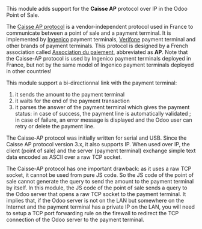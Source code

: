This module adds support for the **Caisse AP** protocol over IP in the
Odoo Point of Sale.

The [Caisse AP
protocol](https://associationdupaiement.fr/protocoles/protocole-caisse/)
is a vendor-independent protocol used in France to communicate between a
point of sale and a payment terminal. It is implemented by
[Ingenico](https://ingenico.com/fr/produits-et-services/terminaux-de-paiement)
payment terminals, [Verifone](https://www.verifone.com/) payment
terminal and other brands of payment terminals. This protocol is
designed by a French association called [Association du
paiement](https://associationdupaiement.fr/), abbreviated as **AP**.
Note that the Caisse-AP protocol is used by Ingenico payment terminals
deployed in France, but not by the same model of Ingenico payment
terminals deployed in other countries!

This module support a bi-directionnal link with the payment terminal:

1.  it sends the amount to the payment terminal
2.  it waits for the end of the payment transaction
3.  it parses the answer of the payment terminal which gives the payment
    status: in case of success, the payment line is automatically
    validated ; in case of failure, an error message is displayed and
    the Odoo user can retry or delete the payment line.

The Caisse-AP protocol was initially written for serial and USB. Since
the Caisse AP protocol version 3.x, it also supports IP. When used over
IP, the client (point of sale) and the server (payment terminal)
exchange simple text data encoded as ASCII over a raw TCP socket.

The Caisse-AP protocol has one important drawback: as it uses a raw TCP
socket, it cannot be used from pure JS code. So the JS code of the point
of sale cannot generate the query to send the amount to the payment
terminal by itself. In this module, the JS code of the point of sale
sends a query to the Odoo server that opens a raw TCP socket to the
payment terminal. It implies that, if the Odoo server is not on the LAN
but somewhere on the Internet and the payment terminal has a private IP
on the LAN, you will need to setup a TCP port forwarding rule on the
firewall to redirect the TCP connection of the Odoo server to the
payment terminal.
